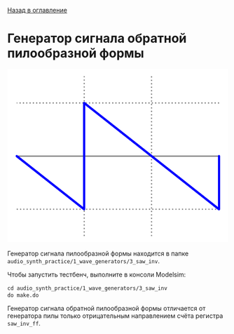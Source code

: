 [Назад в оглавление](../../README.md)
# Генератор сигнала обратной пилообразной формы
![Alt text](../../img/image-3.png)

Генератор сигнала пилообразной формы находится в папке `audio_synth_practice/1_wave_generators/3_saw_inv`.

Чтобы запустить тестбенч, выполните в консоли Modelsim:
```
cd audio_synth_practice/1_wave_generators/3_saw_inv
do make.do
```

Генератор сигнала обратной пилообразной формы отличается от генератора пилы только отрицательным направлением счёта регистра `saw_inv_ff`.
